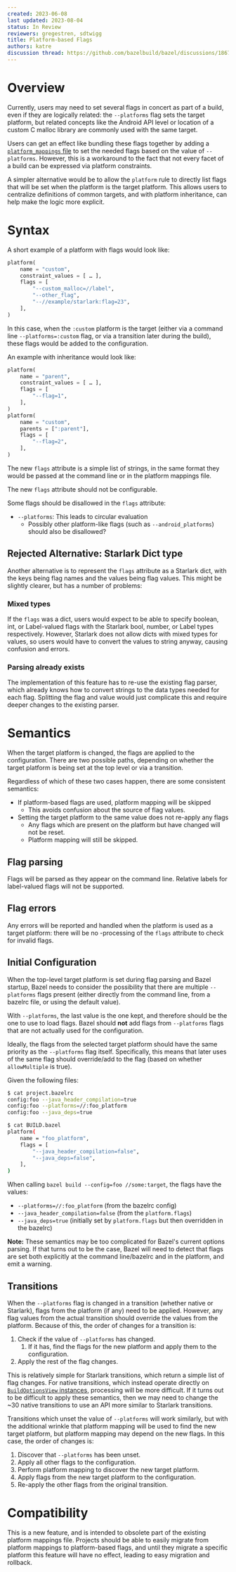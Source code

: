 ```yaml
---
created: 2023-06-08
last updated: 2023-08-04
status: In Review
reviewers: gregestren, sdtwigg
title: Platform-based Flags
authors: katre
discussion thread: https://github.com/bazelbuild/bazel/discussions/18672
---
```


# Overview

Currently, users may need to set several flags in concert as part of a build,
even if they are logically related: the `--platforms` flag sets the target
platform, but related concepts like the Android API level or location of a
custom C malloc library are commonly used with the same target.

Users can get an effect like bundling these flags together by adding a
[`platform_mappings`
file](https://bazel.build/concepts/platforms#platform-mappings) to set the
needed flags based on the value of `--platforms`. However, this is a workaround
to the fact that not every facet of a build can be expressed via platform
constraints.

A simpler alternative would be to allow the `platform` rule to directly list
flags that will be set when the platform is the target platform. This allows
users to centralize definitions of common targets, and with platform
inheritance, can help make the logic more explicit.

# Syntax

A short example of a platform with flags would look like:

```py
platform(
    name = "custom",
    constraint_values = [ … ],
    flags = [
        "--custom_malloc=//label",
        "--other_flag",
        "--//example/starlark:flag=23",
    ],
)
```

In this case, when the `:custom` platform is the target (either via a command
line `--platforms=:custom` flag, or via a transition later during the build),
these flags would be added to the configuration.

An example with inheritance would look like:

```py
platform(
    name = "parent",
    constraint_values = [ … ],
    flags = [
        "--flag=1",
    ],
)
platform(
    name = "custom",
    parents = [":parent"],
    flags = [
        "--flag=2",
    ],
)
```

The new `flags` attribute is a simple list of strings, in the same format they
would be passed at the command line or in the platform mappings file.

The new `flags` attribute should not be configurable.

Some flags should be disallowed in the `flags` attribute:

-  `--platforms`: This leads to circular evaluation
   -  Possibly other platform-like flags (such as `--android_platforms`) should also be disallowed?

## Rejected Alternative: Starlark Dict type

Another alternative is to represent the `flags` attribute as a Starlark dict,
with the keys being flag names and the values being flag values. This might be
slightly clearer, but has a number of problems:

### Mixed types

If the `flags` was a dict, users would expect to be able to specify boolean,
int, or Label-valued flags with the Starlark bool, number, or Label types
respectively. However, Starlark does not allow dicts with mixed types for
values, so users would have to convert the values to string anyway, causing
confusion and errors.

### Parsing already exists

The implementation of this feature has to re-use the existing flag parser,
which already knows how to convert strings to the data types needed for each
flag. Splitting the flag and value would just complicate this and require
deeper changes to the existing parser.

# Semantics

When the target platform is changed, the flags are applied to the
configuration. There are two possible paths, depending on whether the target
platform is being set at the top level or via a transition.

Regardless of which of these two cases happen, there are some consistent
semantics:

-  If platform-based flags are used, platform mapping will be skipped
   -  This avoids confusion about the source of flag values.
-  Setting the target platform to the same value does not re-apply any flags
   -  Any flags which are present on the platform but have changed will not be
      reset.
   -  Platform mapping will still be skipped.

## Flag parsing

Flags will be parsed as they appear on the command line. Relative labels for
label-valued flags will not be supported.

## Flag errors

Any errors will be reported and handled when the platform is used as a target
platform: there will be no -processing of the `flags` attribute to check for
invalid flags.

## Initial Configuration

When the top-level target platform is set during flag parsing and Bazel
startup, Bazel needs to consider the possibility that there are multiple
`--platforms` flags present (either directly from the command line, from a
bazelrc file, or using the default value).

With `--platforms`, the last value is the one kept, and therefore should be the
one to use to load flags. Bazel should __not__ add flags from `--platforms`
flags that are not actually used for the configuration.

Ideally, the flags from the selected target platform should have the same
priority as the `--platforms` flag itself. Specifically, this means that later
uses of the same flag should override/add to the flag (based on whether
`allowMultiple` is true).

Given the following files:

```sh
$ cat project.bazelrc
config:foo --java_header_compilation=true
config:foo --platforms=//:foo_platform
config:foo --java_deps=true

$ cat BUILD.bazel
platform(
    name = "foo_platform",
    flags = [
        "--java_header_compilation=false",
        "--java_deps=false",
    ],
)
```

When calling `bazel build --config=foo //some:target`, the flags have the
values:

-  `--platforms=//:foo_platform` (from the bazelrc config)
-  `--java_header_compilation=false` (from the `platform.flags`)
-  `--java_deps=true` (initially set by `platform.flags` but then overridden in
   the bazelrc)

**Note:** These semantics may be too complicated for Bazel's current options
parsing. If that turns out to be the case, Bazel will need to detect that flags
are set both explicitly at the command line/bazelrc and in the platform, and
emit a warning.

## Transitions

When the `--platforms` flag is changed in a transition (whether native or
Starlark), flags from the platform (if any) need to be applied. However, any
flag values from the actual transition should override the values from the
platform. Because of this, the order of changes for a transition is:

1. Check if the value of `--platforms` has changed.
   1. If it has, find the flags for the new platform and apply them to the
      configuration.
2. Apply the rest of the flag changes.

This is relatively simple for Starlark transitions, which return a simple list
of flag changes. For native transitions, which instead operate directly on
[`BuildOptionsView`
instances](https://cs.opensource.google/bazel/bazel/+/master:src/main/java/com/google/devtools/build/lib/analysis/config/BuildOptionsView.java?ss=bazel&q=BuildOptionsView),
processing will be more difficult. If it turns out to be difficult to apply
these semantics, then we may need to change the ~30 native transitions to use
an API more similar to Starlark transitions.

Transitions which unset the value of `--platforms` will work similarly, but
with the additional wrinkle that platform mapping will be used to find the new
target platform, but platform mapping may depend on the new flags. In this
case, the order of changes is:

1. Discover that `--platforms` has been unset.
2. Apply all other flags to the configuration.
3. Perform platform mapping to discover the new target platform.
4. Apply flags from the new target platform to the configuration.
5. Re-apply the other flags from the original transition.

# Compatibility

This is a new feature, and is intended to obsolete part of the existing
platform mappings file. Projects should be able to easily migrate from platform
mappings to platform-based flags, and until they migrate a specific platform
this feature will have no effect, leading to easy migration and rollback.


